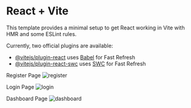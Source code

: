# React + Vite

This template provides a minimal setup to get React working in Vite with HMR and some ESLint rules.

Currently, two official plugins are available:

- [@vitejs/plugin-react](https://github.com/vitejs/vite-plugin-react/blob/main/packages/plugin-react/README.md) uses [Babel](https://babeljs.io/) for Fast Refresh
- [@vitejs/plugin-react-swc](https://github.com/vitejs/vite-plugin-react-swc) uses [SWC](https://swc.rs/) for Fast Refresh

Register Page
![register](https://github.com/MuhammadNurfarhan/frontend/assets/74074616/8336f881-7a74-4199-ada8-35b7a48c8cf0)

Login Page
![login](https://github.com/MuhammadNurfarhan/frontend/assets/74074616/67273193-8e69-445c-880c-b3d0fe3ce1c9)

Dashboard Page
![dashboard](https://github.com/MuhammadNurfarhan/frontend/assets/74074616/d8b097ba-f750-4f61-98f9-fc301c3e5d31)
